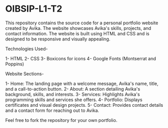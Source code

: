 # OIBSIP-L1-T2
This repository contains the source code for a personal portfolio website created by Avika. The website showcases Avika's skills, projects, and contact information. The website is built using HTML and CSS and is designed to be responsive and visually appealing.

Technologies Used-

1- HTML
2- CSS
3- Boxicons for icons
4- Google Fonts (Montserrat and Poppins)

Website Sections-

1- Home: The landing page with a welcome message, Avika's name, title, and a call-to-action button.
2- About: A section detailing Avika's background, skills, and interests.
3- Services: Highlights Avika's programming skills and services she offers.
4- Portfolio: Displays certificates and visual design projects.
5- Contact: Provides contact details and a contact form for reaching out to Avika.

Feel free to fork the repository for your own portfolio.
